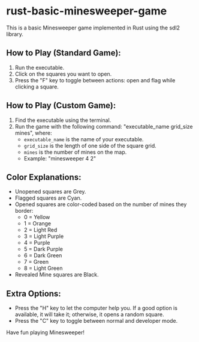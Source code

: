 # rust-basic-minesweeper-game
This is a basic Minesweeper game implemented in Rust using the sdl2 library.

## How to Play (Standard Game):

1. Run the executable.
2. Click on the squares you want to open.
3. Press the "F" key to toggle between actions: open and flag while clicking a square.

## How to Play (Custom Game):

1. Find the executable using the terminal.
2. Run the game with the following command: "executable_name grid_size mines", where:
   - `executable_name` is the name of your executable.
   - `grid_size` is the length of one side of the square grid.
   - `mines` is the number of mines on the map.
   - Example: "minesweeper 4 2"

## Color Explanations:

- Unopened squares are Grey.
- Flagged squares are Cyan.
- Opened squares are color-coded based on the number of mines they border:
  - 0 = Yellow
  - 1 = Orange
  - 2 = Light Red
  - 3 = Light Purple
  - 4 = Purple
  - 5 = Dark Purple
  - 6 = Dark Green
  - 7 = Green
  - 8 = Light Green
- Revealed Mine squares are Black.

## Extra Options:

- Press the "H" key to let the computer help you. If a good option is available, it will take it; otherwise, it opens a random square.
- Press the "C" key to toggle between normal and developer mode.

Have fun playing Minesweeper!

